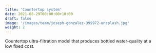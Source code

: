 ```yaml
---
title: 'Countertop system'
date: 2021-08-29T00:00:00+10:00
draft: false
image: '/images/team/joseph-gonzalez-399972-unsplash.jpg'
weight: 2
---
```


Countertop ultra-filtration model that produces bottled water-quality at a low fixed cost.